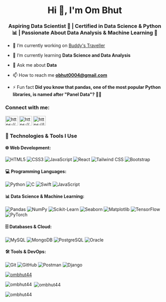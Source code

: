<h1 align="center">Hi 👋, I'm Om Bhut</h1>
<h3 align="center">Aspiring Data Scientist 🚀 | Certified in Data Science & Python 📊 | Passionate About Data Analysis & Machine Learning 🤖</h3>


- 🔭 I’m currently working on [Buddy's Traveller](https://github.com/OmBhut44/Buddy-s-Traveler.git)

- 🌱 I’m currently learning **Data Science and Data Analysis**

- 💬 Ask me about **Data**

- 📫 How to reach me **obhut0004@gmail.com**

- ⚡ Fun fact **Did you know that pandas, one of the most popular Python libraries, is named after "Panel Data"? 🐼😂**

<h3 align="left">Connect with me:</h3>
<p align="left">
<a href="https://linkedin.com/in/https://www.linkedin.com/in/om-bhut-521821251/" target="blank"><img align="center" src="https://raw.githubusercontent.com/rahuldkjain/github-profile-readme-generator/master/src/images/icons/Social/linked-in-alt.svg" alt="https://www.linkedin.com/in/om-bhut-521821251/" height="30" width="40" /></a>
<a href="https://kaggle.com/https://www.kaggle.com/ombhut44" target="blank"><img align="center" src="https://raw.githubusercontent.com/rahuldkjain/github-profile-readme-generator/master/src/images/icons/Social/kaggle.svg" alt="https://www.kaggle.com/ombhut44" height="30" width="40" /></a>
<a href="https://www.leetcode.com/https://leetcode.com/u/om_44/" target="blank"><img align="center" src="https://raw.githubusercontent.com/rahuldkjain/github-profile-readme-generator/master/src/images/icons/Social/leet-code.svg" alt="https://leetcode.com/u/om_44/" height="30" width="40" /></a>
</p>

### 🚀 Technologies & Tools I Use

#### 🌐 Web Development:
![HTML5](https://img.shields.io/badge/-HTML5-E34F26?style=flat&logo=html5&logoColor=white)
![CSS3](https://img.shields.io/badge/-CSS3-1572B6?style=flat&logo=css3&logoColor=white)
![JavaScript](https://img.shields.io/badge/-JavaScript-F7DF1E?style=flat&logo=javascript&logoColor=black)
![React](https://img.shields.io/badge/-React-61DAFB?style=flat&logo=react&logoColor=black)
![Tailwind CSS](https://img.shields.io/badge/-TailwindCSS-38B2AC?style=flat&logo=tailwind-css&logoColor=white)
![Bootstrap](https://img.shields.io/badge/-Bootstrap-7952B3?style=flat&logo=bootstrap&logoColor=white)

#### 💻 Programming Languages:
![Python](https://img.shields.io/badge/-Python-3776AB?style=flat&logo=python&logoColor=white)
![C](https://img.shields.io/badge/-C-A8B9CC?style=flat&logo=c&logoColor=black)
![Swift](https://img.shields.io/badge/-Swift-FA7343?style=flat&logo=swift&logoColor=white)
![JavaScript](https://img.shields.io/badge/-JavaScript-F7DF1E?style=flat&logo=javascript&logoColor=black)

#### 📊 Data Science & Machine Learning:
![Pandas](https://img.shields.io/badge/-Pandas-150458?style=flat&logo=pandas&logoColor=white)
![NumPy](https://img.shields.io/badge/-NumPy-013243?style=flat&logo=numpy&logoColor=white)
![Scikit-Learn](https://img.shields.io/badge/-Scikit%20Learn-F7931E?style=flat&logo=scikit-learn&logoColor=white)
![Seaborn](https://img.shields.io/badge/-Seaborn-3776AB?style=flat&logo=python&logoColor=white)
![Matplotlib](https://img.shields.io/badge/-Matplotlib-3776AB?style=flat&logo=python&logoColor=white)
![TensorFlow](https://img.shields.io/badge/-TensorFlow-FF6F00?style=flat&logo=tensorflow&logoColor=white)
![PyTorch](https://img.shields.io/badge/-PyTorch-EE4C2C?style=flat&logo=pytorch&logoColor=white)

#### 🗄️ Databases & Cloud:
![MySQL](https://img.shields.io/badge/-MySQL-4479A1?style=flat&logo=mysql&logoColor=white)
![MongoDB](https://img.shields.io/badge/-MongoDB-47A248?style=flat&logo=mongodb&logoColor=white)
![PostgreSQL](https://img.shields.io/badge/-PostgreSQL-336791?style=flat&logo=postgresql&logoColor=white)
![Oracle](https://img.shields.io/badge/-Oracle-F80000?style=flat&logo=oracle&logoColor=white)

#### 🛠️ Tools & DevOps:
![Git](https://img.shields.io/badge/-Git-F05032?style=flat&logo=git&logoColor=white)
![GitHub](https://img.shields.io/badge/-GitHub-181717?style=flat&logo=github&logoColor=white)
![Postman](https://img.shields.io/badge/-Postman-FF6C37?style=flat&logo=postman&logoColor=white)
![Django](https://img.shields.io/badge/-Django-092E20?style=flat&logo=django&logoColor=white)


<p align="left"> <a href="https://github.com/ryo-ma/github-profile-trophy"><img src="https://github-profile-trophy.vercel.app/?username=ombhut44" alt="ombhut44" /></a> </p>

<p><img align="left" src="https://github-readme-stats.vercel.app/api/top-langs?username=ombhut44&show_icons=true&locale=en&layout=compact" alt="ombhut44" /></p>

<p>&nbsp;<img align="center" src="https://github-readme-stats.vercel.app/api?username=ombhut44&show_icons=true&locale=en" alt="ombhut44" /></p>

<p><img align="center" src="https://github-readme-streak-stats.herokuapp.com/?user=ombhut44&" alt="ombhut44" /></p>
